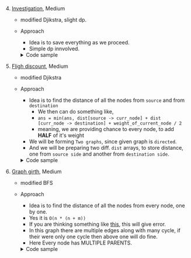 
4. [Investigation](https://cses.fi/problemset/task/1202/), Medium
    - modified Djikstra, slight dp.
    - Approach
        - Idea is to save everything as we proceed.
        - Simple dp innvolved.
        <details>
        <summary>Code sample </summary>

        ```cpp
        #define Graph vector<vector<pair<long long int, long long int>>>
        
        struct info {
            int from, to, w;
        };
        void solve() {
            ll n, m;
            cin >> n >> m;
            
            Graph graph(n + 2);
            for (int i = 0; i < m; i++) {
                ll a, b, w;
                cin >> a >> b >> w;
                graph[a].push_back({b, w});
            }
            
            priority_queue<pll, vector<pair<ll, ll>>, std::greater<pair<ll, ll>>> pq;
            vll dist(n + 1, INF);
            vll ways(n + 1, 0);
            vll mn(n + 1, INF);
            vll mx(n + 1, 0);
            
            pq.push({0, 1});
            dist[1] = 0;
            ways[1] = 1;
            mn[1] = 0;
            mx[1] = 0;
            
            while (!pq.empty()) {
                auto [d, father] = pq.top();
                pq.pop();
            
                if (dist[father] < d)
                  continue;
            
                for (const auto &[son, dd] : graph[father]) {
                  if (dist[father] + dd < dist[son]) {
                    dist[son] = dist[father] + dd;
                    ways[son] = ways[father] % mod;
                    mn[son] = mn[father] + 1;
                    mx[son] = mx[father] + 1;
            
                    pq.push({dist[son], son});
                  } else if (dist[father] + dd == dist[son]) {
                    ways[son] = (ways[son] % mod + ways[father] % mod) % mod;
                    mn[son] = min(mn[father] + 1, mn[son]);
                    mx[son] = max(mx[father] + 1, mx[son]);
                  }
                }
            }
            
            cout << dist[n] << ' ';
            cout << ways[n] << ' ';
            cout << mn[n] << ' ';
            cout << mx[n] << ' ';
        }
        ```
        </details>
    
    
5. [Fligh discount](https://cses.fi/problemset/task/1195/), Medium
    - modified Djikstra
    - Approach
        - Idea is to find the distance of all the nodes from `source` and from `destination`
            - We then can do something like,
            - `ans = min(ans, dist[source -> curr_node] + dist [curr_node -> destination] + weight_of_current_node / 2`
            - meaning, we are providing chance to every node, to add **HALF** of it's weight
        - We will be forming `Two graphs`, since given graph is `directed`.
        - And we will be preparing two diff. `dist` arrays, to store distance, one from `source side` and another from `destination side`.
        <details>
        <summary>Code sample </summary>

        ```cpp
        #define Graph vector<vector<pair<long long int, long long int>>>
        Graph graph, graphRev;
        
        vector<ll> dji(const ll &source, const Graph &graph) {
            ll n = graph.size();
            vector<ll> dist(n + 1, 2e18);
            
            priority_queue<pll, vector<pll>, greater<pll>> pq;
            pq.push({0, source});
            dist[source] = 0;
            
            while (!pq.empty()) {
                auto [d, u] = pq.top();
                pq.pop();
            
                if (dist[u] < d)
                  continue;
            
                for (const auto &[v, dd] : graph[u]) {
                  if (dd + dist[u] < dist[v]) {
                    dist[v] = dd + dist[u];
                    pq.push({dist[v], v});
                  }
                }
            }
            return dist;
        }
        
        void solve() {
            ll n, m;
            cin >> n >> m;
            
            graph = graphRev = Graph(n + 1);
            vector<tuple<ll, ll, ll>> arr;
                for (int i = 0; i < m; i++) {
                ll a, b, w;
                cin >> a >> b >> w;
                graph[a].push_back({b, w});
                graphRev[b].push_back({a, w});
            
                arr.push_back({a, b, w});
            }
            
            auto one = dji(1, graph);
            auto two = dji(n, graphRev);
            
            ll ans = ll(2e18);
            for (const auto &[from, to, w] : arr) {
                ans = min(ans, one[from] + two[to] + (w) / 2);
            }
            cout << ans << '\n';
        }
        ```
        </details>
    
    
6. [Graph girth](https://cses.fi/problemset/task/1707/), Medium
    - modified BFS
    - Approach
        - Idea is to find the distance of all the nodes from every node, one by one. 
        - Yes it is `O(n * (n + m))`
        - If you are thinking something like [this](https://github.com/mayankdutta/Examples/blob/main/graphs/adj/cycle_in_graph.cpp), this will give error.
        - In this graph there are multiple edges along with many cycle, if their were only one cycle then above one will do fine.
        - Here Every node has MULTIPLE PARENTS.
        <details>
        <summary>Code sample </summary>

        ```cpp
      
       int n, m;
       cin >> n >> m;
       vector<vector<int>> graph(n);
       for (int i = 0; i < m; i++) {
           int a, b;
           cin >> a >> b;
           a--, b--;
           graph[a].push_back(b);
           graph[b].push_back(a);
       }
       
       int ans = INT_MAX;
       
       for (int i = 0; i < n; i++) {
           vector<int> dist(n, -1);
           queue<int> qu;
       
           qu.push(i);
           dist[i] = 0;
       
           while (!qu.empty()) {
             auto u = qu.front();
             qu.pop();
       
             for (const auto &v : graph[u]) {
               if (dist[v] == -1) {
                 dist[v] = dist[u] + 1;
                 qu.push(v);
               } else if (dist[v] >= dist[u]) {
                 ans = min(ans, dist[u] + dist[v] + 1);
               }
             }
           }
       }
       cout << (ans == INT_MAX ? -1 : ans) << '\n';
       

        ```
        </details>

